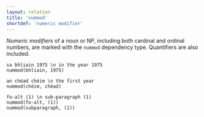 ```yaml
---
layout: relation
title: 'nummod'
shortdef: 'numeric modifier'
---
```


*Numeric modifiers* of a noun or NP, including both cardinal and
ordinal numbers, are marked with the `nummod` dependency type. Quantifiers are also included.

~~~ sdparse
sa bhliain 1975 \n in the year 1975
nummod(bhliain, 1975)
~~~

~~~ sdparse
an chéad chéim \n the first year
nummod(chéim, chéad)
~~~

~~~ sdparse
fo-alt (1) \n sub-paragraph (1)
nummod(fo-alt, (1))
nummod(subparagraph, (1))
~~~



